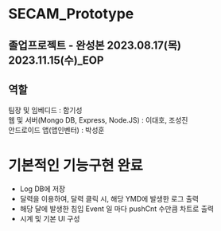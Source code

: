 # SECAM_Prototype
졸업프로젝트 - 완성본
2023.08.17(목)
2023.11.15(수)_EOP
---
## 역할
팀장 및 임베디드 : 함기성\
웹 및 서버(Mongo DB, Express, Node.JS) : 이대호, 조성진\
안드로이드 앱(앱인벤터) : 박성훈
# 기본적인 기능구현 완료
- Log DB에 저장
- 달력을 이용하여, 달력 클릭 시, 해당 YMD에 발생한 로그 출력
- 해당 달에 발생한 침입 Event 일 마다 pushCnt 수만큼 차트로 출력
- 시계 및 기본 UI 구성
